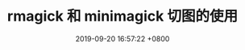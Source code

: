 ---
layout: post
title:  "rmagick 和 minimagick 切图的使用"
date:   2019-09-20 16:57:22 +0800
categories:
---